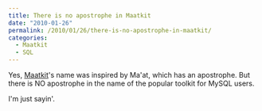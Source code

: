 ```yaml
---
title: There is no apostrophe in Maatkit
date: "2010-01-26"
permalink: /2010/01/26/there-is-no-apostrophe-in-maatkit/
categories:
  - Maatkit
  - SQL
---
```

Yes, [Maatkit][1]'s name was inspired by Ma'at, which has an apostrophe. But there is NO apostrophe in the name of the popular toolkit for MySQL users.

I'm just sayin'.

 [1]: http://www.maatkit.org/
